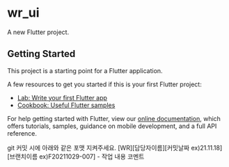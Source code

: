 # wr_ui

A new Flutter project.

## Getting Started

This project is a starting point for a Flutter application.

A few resources to get you started if this is your first Flutter project:

- [Lab: Write your first Flutter app](https://flutter.dev/docs/get-started/codelab)
- [Cookbook: Useful Flutter samples](https://flutter.dev/docs/cookbook)

For help getting started with Flutter, view our
[online documentation](https://flutter.dev/docs), which offers tutorials,
samples, guidance on mobile development, and a full API reference.


git 커밋 시에 아래와 같은 포맷 지켜주세요.
[WR][담당자이름][커밋날짜 ex)21.11.18][브랜치이름 ex)F20211029-007] - 작업 내용 코멘트
